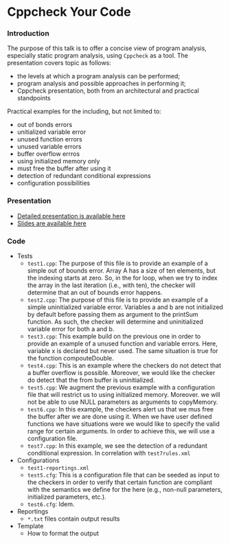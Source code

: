 Cppcheck Your Code
===

### Introduction
The purpose of this talk is to offer a concise view of program analysis, especially static program analysis, using `Cppcheck` as a tool. The presentation covers topic as follows: 
* the levels at which a program analysis can be performed; 
* program analysis and possible approaches in performing it; 
* Cppcheck presentation, both from an architectural and practical standpoints

Practical examples for the including, but not limited to:
* out of bonds errors
* unitialized variable error
* unused function errors 
* unused variable errors
* buffer overflow errros
* using initialized memory only
* must free the buffer after using it
* detection of redundant conditional expressions
* configuration possibilities

### Presentation
* [Detailed presentation is available here](https://docs.google.com/document/d/1jp3S_OWK9ShcKTnZFw57tMaT4-I5ZZAUeNsCyADN-4g/edit)
* [Slides are available here](https://docs.google.com/presentation/d/1XSpmvrk9W-sevYUNxFEf9g6Ps3Ta7DUJYNs1isw8_4k/edit)


### Code
* Tests
  * `test1.cpp`: The purpose of this file is to provide an example of a simple out of bounds error. Array A has a size of ten elements, but the indexing starts at zero. So, in the for loop, when we try to index the array in the last iteration (i.e., with ten), the checker will determine that an out of bounds error happens.
  * `test2.cpp`:  The purpose of this file is to provide an example of a simple uninitialized variable error. Variables a and b are not initialized by default before passing them as argument to the printSum function. As such, the checker will determine and uninitialized variable error for both a and b.
  * `test3.cpp`:  This example build on the previous one in order to provide an example of a unused function and variable errors. Here, variable x is declared but never used. The same situation is true for the function compouteDouble.
  * `test4.cpp`:  This is an example where the checkers do not detect that a buffer overflow is possible. Moreover, we would like the checker do detect that the from buffer is uninitialized.
  * `test5.cpp`: We augment the previous example with a configuration file that will restrict us to using initialized memory. Moreover. we will not be able to use NULL parameters as arguments to copyMemory.
  * `test6.cpp`:  In this example, the checkers alert us that we mus free the buffer after we are done using it. When we have user defined functions we have situations were we would like to specify the valid range for certain arguments. In order to achieve this, we will use a configuration file.
  * `test7.cpp`: In this example, we see the detection of a redundant conditional expression. In correlation with `test7rules.xml`
* Configurations
  * `test1-reportings.xml`
  * `test5.cfg`: This is a configuration file that can be seeded as input to the checkers in order to verify that certain function are compliant with the semantics we define for the here (e.g., non-null parameters, initialized parameters, etc.).
  * `test6.cfg`: Idem.
* Reportings
  * `*.txt` files contain output results
* Template
  * How to format the output

